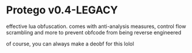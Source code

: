 # Protego v0.4-LEGACY

effective lua obfuscation. comes with anti-analysis measures, control flow scrambling and more to prevent obfcode from being reverse engineered


of course, you can always make a deobf for this lolol


